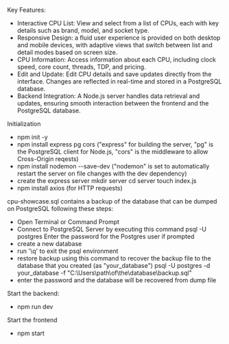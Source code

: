 Key Features:
- Interactive CPU List: View and select from a list of CPUs, each with key details such as brand, model, and socket type.
- Responsive Design: a fluid user experience is provided on both desktop and mobile devices, with adaptive views that switch between list and detail modes based on screen size.
- CPU Information: Access information about each CPU, including clock speed, core count, threads, TDP, and pricing.
- Edit and Update: Edit CPU details and save updates directly from the interface. Changes are reflected in real-time and stored in a PostgreSQL database.
- Backend Integration: A Node.js server handles data retrieval and updates, ensuring smooth interaction between the frontend and the PostgreSQL database.

Initialization
- npm init -y
- npm install express pg cors ("express" for building the server, "pg" is the PostgreSQL client for Node.js, "cors" is the middleware to allow Cross-Origin reqests)
- npm install nodemon --save-dev ("nodemon" is set to automatically restart the server on file changes with the dev dependency)
- create the express server
    mkdir server
	cd server
	touch index.js
- npm install axios (for HTTP requests)

cpu-showcase.sql contains a backup of the database that can be dumped on PostgreSQL following these steps:
- Open Terminal or Command Prompt
- Connect to PostgreSQL Server by executing this command
    psql -U postgres
  Enter the password for the Postgres user if prompted
- create a new database
- run '\q' to exit the psql environment
- restore backup using this command to recover the backup file to the database that you created (as "your_database")
    psql -U postgres -d your_database -f "C:\Users\path\of\the\database\backup.sql"
- enter the password and the database will be recovered from dump file

Start the backend:
- npm run dev

Start the frontend
- npm start
